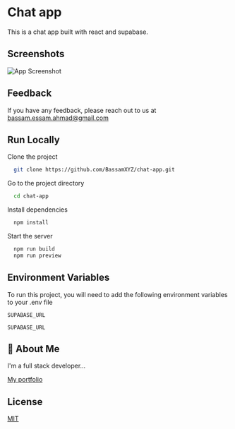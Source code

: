 # Chat app

This is a chat app built with react and supabase.

## Screenshots

![App Screenshot](https://i.postimg.cc/dQbYfxk9/2023-09-12-143605.png)

## Feedback

If you have any feedback, please reach out to us at <bassam.essam.ahmad@gmail.com>

## Run Locally

Clone the project

```bash
  git clone https://github.com/BassamXYZ/chat-app.git
```

Go to the project directory

```bash
  cd chat-app
```

Install dependencies

```bash
  npm install
```

Start the server

```bash
  npm run build
  npm run preview
```

## Environment Variables

To run this project, you will need to add the following environment variables to your .env file

`SUPABASE_URL`

`SUPABASE_URL`

## 🚀 About Me

I'm a full stack developer...

[My portfolio](https://bassamahmad.netlify.app)

## License

[MIT](https://choosealicense.com/licenses/mit/)
